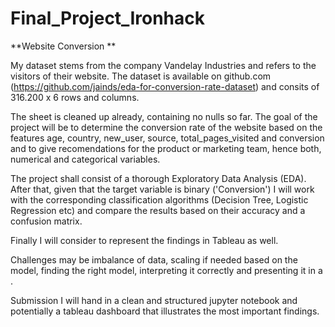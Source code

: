 # Final_Project_Ironhack

**Website Conversion
**

My dataset stems from the company Vandelay Industries and refers to the visitors of their website. The dataset is available on github.com (https://github.com/jainds/eda-for-conversion-rate-dataset) and consits of 316.200 x 6 rows and columns. 

The sheet is cleaned up already, containing no nulls so far. The goal of the project will be to determine the conversion rate of the website based on the features age, country, new_user, source, total_pages_visited and conversion and to give recomendations for the product or marketing  team, hence both, numerical and categorical variables.

The project shall consist of a thorough Exploratory Data Analysis (EDA). After that, given that the target variable is binary ('Conversion') I will work with the corresponding classification algorithms (Decision Tree, Logistic Regression etc) and compare the results based on their accuracy and a confusion matrix.

Finally I will consider to represent the findings in Tableau as well.

Challenges may be imbalance of data, scaling if needed based on the model, finding  the right model, interpreting it correctly and presenting it in a . 

Submission
 I will hand in a clean and structured jupyter notebook and potentially a tableau dashboard that illustrates the most important findings.



